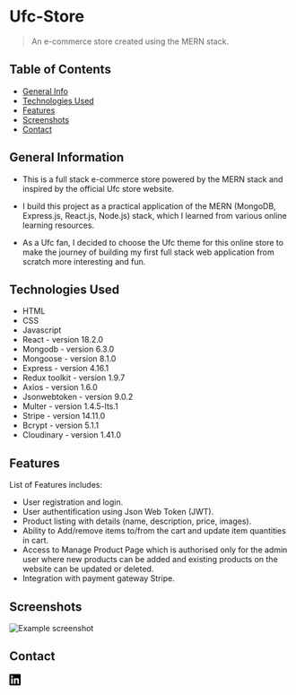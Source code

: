 # Ufc-Store
> An e-commerce store  created using the MERN stack.
 

## Table of Contents
* [General Info](#general-information)
* [Technologies Used](#technologies-used)
* [Features](#features)
* [Screenshots](#screenshots)
* [Contact](#contact)



## General Information
- This is a full stack e-commerce store powered by the MERN stack and inspired by the official Ufc store website.

- I build this project as a practical application of the MERN (MongoDB, Express.js, React.js, Node.js) stack, which I learned from  various online learning resources.

- As a Ufc fan, I decided to choose the Ufc theme for this online store to make the journey of building my first full stack web application from scratch more interesting and fun.


## Technologies Used
- HTML
- CSS
- Javascript
- React - version 18.2.0
- Mongodb - version 6.3.0
- Mongoose - version 8.1.0
- Express - version 4.16.1
- Redux toolkit - version 1.9.7
- Axios - version 1.6.0
- Jsonwebtoken - version 9.0.2
- Multer - version 1.4.5-lts.1
- Stripe - version 14.11.0
- Bcrypt - version 5.1.1
- Cloudinary - version 1.41.0




## Features
List of Features includes:
- User registration and login.
- User authentification using Json Web Token (JWT).
- Product listing with details (name, description, price, images).
- Ability to Add/remove items to/from the cart and update item quantities in cart.
- Access to  Manage Product Page which is authorised only for the admin user where new products can be added and          existing products on the website can be updated or deleted.
- Integration with payment gateway Stripe.



## Screenshots
![Example screenshot](./img/screenshot.png)
<!-- If you have screenshots you'd like to share, include them here. -->



## Contact
[<img src="./icons/linkedin.svg" width="20">](https://www.linkedin.com/in/keshav0799)
